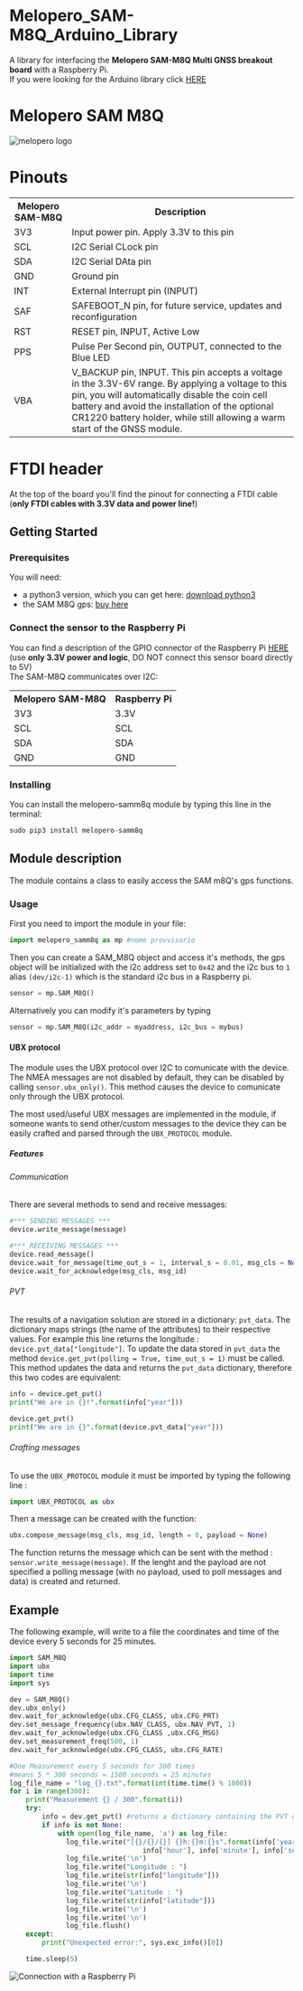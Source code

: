 # Melopero_SAM-M8Q_Arduino_Library
A library for interfacing the <b>Melopero SAM-M8Q Multi GNSS breakout board</b> with a Raspberry Pi.
<br> If you were looking for the Arduino library click [HERE](https://github.com/melopero/Melopero_SAM-M8Q_Arduino_Library)

# Melopero SAM M8Q
![melopero logo](images/Melopero-SAM-M8Q-diagonal.jpg?raw=true)

# Pinouts

<table style="width:100%">
  <tr>
    <th>Melopero SAM-M8Q</th>
    <th>Description</th>
  </tr>
  <tr>
    <td>3V3</td>
    <td>Input power pin. Apply 3.3V to this pin</td>
  </tr>
  <tr>
    <td>SCL</td>
    <td>I2C Serial CLock pin</td>
  </tr>
  <tr>
    <td>SDA</td>
    <td>I2C Serial DAta pin</td>
  </tr>
  <tr>
    <td>GND</td>
    <td>Ground pin</td>
  </tr>
  <tr>
    <td>INT</td>
    <td>External Interrupt pin (INPUT)</td>
  </tr>
  <tr>
    <td>SAF</td>
    <td>SAFEBOOT_N pin, for future service, updates and reconfiguration </td>
  </tr>
  <tr>
    <td>RST</td>
    <td>RESET pin, INPUT, Active Low</td>
  </tr>
  <tr>
    <td>PPS</td>
    <td>Pulse Per Second pin, OUTPUT, connected to the Blue LED</td>
  </tr>
  <tr>
    <td>VBA</td>
    <td>V_BACKUP pin, INPUT. This pin accepts a voltage in the 3.3V-6V range. By applying a voltage to this pin, you will automatically disable the coin cell battery and avoid the installation of the optional CR1220 battery holder, while still allowing a warm start of the GNSS module.
      </td>
  </tr> 
</table>

# FTDI header
At the top of the board you'll find the pinout for connecting a FTDI cable (<b>only FTDI cables with 3.3V data and power line!</b>)

## Getting Started
### Prerequisites
You will need:
- a python3 version, which you can get here: [download python3](https://www.python.org/downloads/)
- the SAM M8Q gps: [buy here](https://www.melopero.com/shop/)

### Connect the sensor to the Raspberry Pi
You can find a description of the GPIO connector of the Raspberry Pi [HERE](https://www.raspberrypi.org/documentation/usage/gpio/)
<br>(use <b>only 3.3V power and logic</b>, DO NOT connect this sensor board directly to 5V)
<br>The SAM-M8Q communicates over I2C:
<table style="width:100%">
  <tr>
    <th>Melopero SAM-M8Q</th>
    <th>Raspberry Pi</th> 
  </tr>
  <tr>
    <td>3V3</td>
    <td>3.3V</td> 
  </tr>
  <tr>
    <td>SCL</td>
    <td>SCL</td> 
  </tr>
  <tr>
    <td>SDA</td>
    <td>SDA</td> 
  </tr>
  <tr>
    <td>GND</td>
    <td>GND</td> 
  </tr>
</table>

### Installing
You can install the melopero-samm8q module by typing this line in the terminal:
```python
sudo pip3 install melopero-samm8q
```

## Module description
The module contains a class to easily access the SAM m8Q's gps functions.

### Usage
First you need to import the module in your file:
```python
import melopero_samm8q as mp #nome provvisorio
```
Then you can create a SAM_M8Q object and access it's methods, the gps object will be initialized with the i2c address set to `0x42` and the i2c bus to `1` alias `(dev/i2c-1)` which is the standard i2c bus in a Raspberry pi.
```python
sensor = mp.SAM_M8Q()
```
Alternatively you can modify it's parameters by typing
```python
sensor = mp.SAM_M8Q(i2c_addr = myaddress, i2c_bus = mybus)
```
#### UBX protocol
The module uses the UBX protocol over I2C to comunicate with the device. The NMEA messages are not disabled by default, they can be disabled by calling `sensor.ubx_only()`. This method causes the device to comunicate only through the UBX protocol.

The most used/useful UBX messages are implemented in the module, if someone wants to send other/custom messages to the device they can be easily crafted and parsed through the `UBX_PROTOCOL` module.

##### Features
###### Communication
There are several methods to send and receive messages:
```python
#*** SENDING MESSAGES ***
device.write_message(message)

#*** RECEIVING MESSAGES ***
device.read_message()
device.wait_for_message(time_out_s = 1, interval_s = 0.01, msg_cls = None, msg_id = None)
device.wait_for_acknowledge(msg_cls, msg_id)
```
###### PVT
The results of a navigation solution are stored in a dictionary: `pvt_data`. The dictionary maps strings (the name of the attributes) to their respective values. For example this line returns the longitude :
`device.pvt_data["longitude"]`. To update the data stored in `pvt_data` the method `device.get_pvt(polling = True, time_out_s = 1)` must be called. This method updates the data and returns the `pvt_data` dictionary, therefore this two codes are equivalent:
```python
info = device.get_pvt()
print("We are in {}!".format(info["year"]))
```
```python
device.get_pvt()
print("We are in {}".format(device.pvt_data["year"]))
```

###### Crafting messages
To use the `UBX_PROTOCOL` module it must be imported by typing the following line :
```python
import UBX_PROTOCOL as ubx
```

Then a message can be created with the function:
```python
ubx.compose_message(msg_cls, msg_id, length = 0, payload = None)
```
The function returns the message which can be sent with the method : `sensor.write_message(message)`.
If the lenght and the payload are not specified a polling message (with no payload, used to poll messages and data) is created and returned.

## Example
The following example, will write to a file the coordinates and time of the device every 5 seconds for 25 minutes.
```python
import SAM_M8Q
import ubx
import time
import sys

dev = SAM_M8Q()
dev.ubx_only()
dev.wait_for_acknowledge(ubx.CFG_CLASS, ubx.CFG_PRT)
dev.set_message_frequency(ubx.NAV_CLASS, ubx.NAV_PVT, 1)
dev.wait_for_acknowledge(ubx.CFG_CLASS ,ubx.CFG_MSG)
dev.set_measurement_freq(500, 1)
dev.wait_for_acknowledge(ubx.CFG_CLASS, ubx.CFG_RATE)

#One Measurement every 5 seconds for 300 times
#means 5 * 300 seconds = 1500 seconds = 25 minutes
log_file_name = "log_{}.txt".format(int(time.time() % 1000))
for i in range(300):
    print("Measurement {} / 300".format(i))
    try:
        info = dev.get_pvt() #returns a dictionary containing the PVT data
        if info is not None:
            with open(log_file_name, 'a') as log_file:
              log_file.write("[{}/{}/{}] {}h:{}m:{}s".format(info['year'], info['month'], info['day'],
                                 info['hour'], info['minute'], info['second']))
              log_file.write('\n')
              log_file.write("Longitude : ")
              log_file.write(str(info["longitude"]))
              log_file.write('\n')
              log_file.write("Latitude : ")
              log_file.write(str(info["latitude"]))
              log_file.write('\n')
              log_file.write('\n')
              log_file.flush()
    except:
        print("Unexpected error:", sys.exc_info()[0])

    time.sleep(5)
```
![Connection with a Raspberry Pi](/images/Melopero-SAM-M8Q-with-Raspberry-Pi-4-B.jpg)
